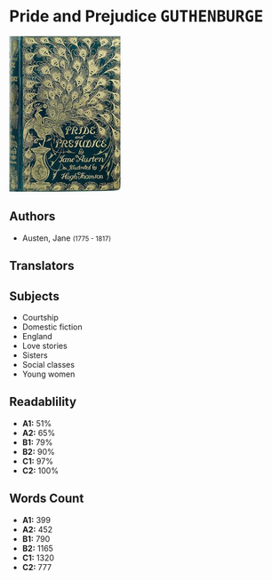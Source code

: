 # Pride and Prejudice <kbd>GUTHENBURGE</kbd>

![](./cover.medium.jpg "")

## Authors


 - Austen, Jane <small>(1775 - 1817)</small>

## Translators



## Subjects


 - Courtship
 - Domestic fiction
 - England
 - Love stories
 - Sisters
 - Social classes
 - Young women

## Readablility


 - **A1:** 51%
 - **A2:** 65%
 - **B1:** 79%
 - **B2:** 90%
 - **C1:** 97%
 - **C2:** 100%

## Words Count


 - **A1:** 399
 - **A2:** 452
 - **B1:** 790
 - **B2:** 1165
 - **C1:** 1320
 - **C2:** 777
